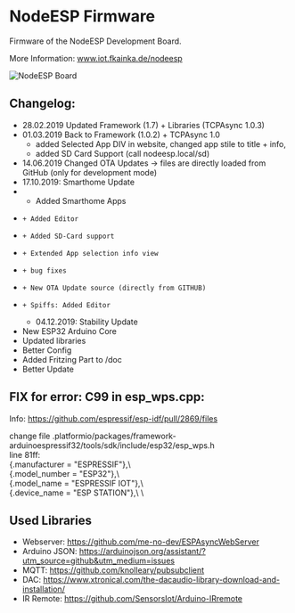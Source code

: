 # NodeESP Firmware
Firmware of the NodeESP Development Board.

More Information: www.iot.fkainka.de/nodeesp

![NodeESP Board](https://iot.fkainka.de/wp-content/uploads/2018/10/board1-1024x402.jpg)

## Changelog:
  * 28.02.2019 Updated Framework (1.7) + Libraries (TCPAsync 1.0.3)
  * 01.03.2019 Back to Framework (1.0.2) +  TCPAsync 1.0
    * added Selected App DIV in website, changed app stile to title +  info,
    * added SD Card Support (call nodeesp.local/sd)
  * 14.06.2019 Changed OTA Updates -> files are directly loaded from GitHub (only for development mode)
  * 17.10.2019: Smarthome Update
  *    + Added Smarthome Apps
  *     + Added Editor
  *     + Added SD-Card support
  *     + Extended App selection info view
  *     + bug fixes 
  *     + New OTA Update source (directly from GITHUB)
  *     + Spiffs: Added Editor
    * 04.12.2019: Stability Update
  *   New ESP32 Arduino Core
  *   Updated libraries
  *   Better Config
  *   Added Fritzing Part to /doc
  *   Better Update

## FIX for error: C99 in esp_wps.cpp:
  Info: https://github.com/espressif/esp-idf/pull/2869/files

  change file .platformio/packages/framework-arduinoespressif32/tools/sdk/include/esp32/esp_wps.h\
  line 81ff:\
    {.manufacturer = "ESPRESSIF"},\\ \
    {.model_number = "ESP32"},\\  \
    {.model_name = "ESPRESSIF IOT"},\\  \
    {.device_name = "ESP STATION"},\\  \

## Used Libraries
  * Webserver:    https://github.com/me-no-dev/ESPAsyncWebServer
  * Arduino JSON: https://arduinojson.org/assistant/?utm_source=github&utm_medium=issues
  * MQTT:         https://github.com/knolleary/pubsubclient
  * DAC:          https://www.xtronical.com/the-dacaudio-library-download-and-installation/
  * IR Remote:    https://github.com/SensorsIot/Arduino-IRremote


